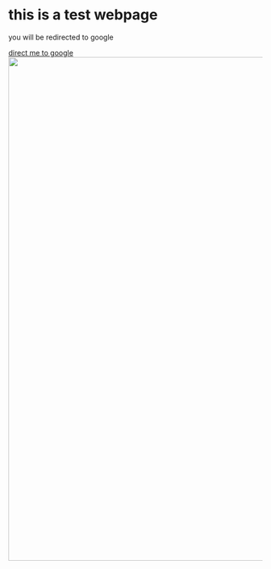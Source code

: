 <html>
<body>
<h1> this is a test webpage</h1>
<p>you will be redirected to google</p>
<a href='https://google.com'>direct me to google</a>
<img src="https://www.keyweo.com/wp-content/uploads/2022/04/google-logo-history.jpg"width="1000" height="1000">
</body>
</html>

